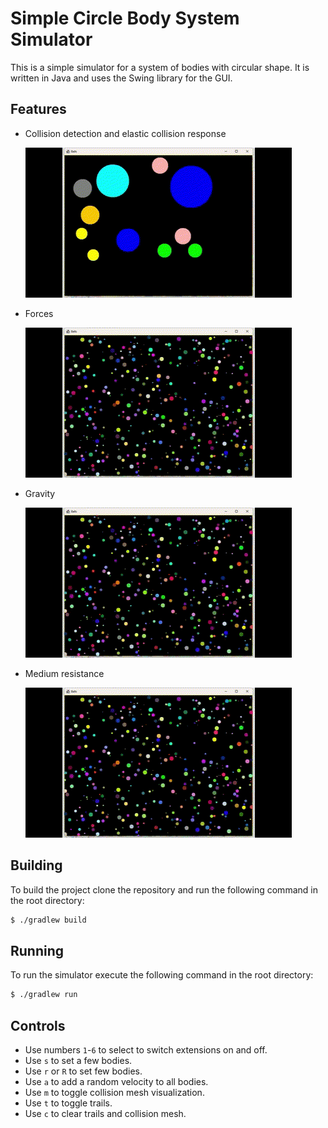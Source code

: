Simple Circle Body System Simulator
===================================

This is a simple simulator for a system of bodies with circular shape. It is written in Java and uses the Swing library
for the GUI.

Features
--------

* Collision detection and elastic collision response

  ![Screenshot](images/fine-collision.gif)

* Forces

  ![Screenshot](images/free-fall.gif)

* Gravity

  ![Screenshot](images/gravity.gif)

* Medium resistance

  ![Screenshot](images/medium-resistance.gif)

Building
--------

To build the project clone the repository and run the following command in the root directory:

```bash
$ ./gradlew build
```

Running
-------

To run the simulator execute the following command in the root directory:

```bash
$ ./gradlew run
```

Controls
--------

- Use numbers `1`-`6` to select to switch extensions on and off.
- Use `s` to set a few bodies.
- Use `r` or `R` to set few bodies.
- Use `a` to add a random velocity to all bodies.
- Use `m` to toggle collision mesh visualization.
- Use `t` to toggle trails.
- Use `c` to clear trails and collision mesh.
